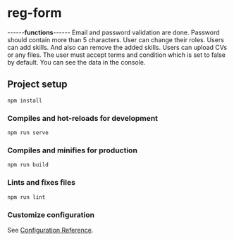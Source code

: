 # reg-form

------**functions**------
Email and password validation are done.
Password should contain more than 5 characters.
User can change their roles.
Users can add skills. And also can remove the added skills.
Users can upload CVs or any files.
The user must accept terms and condition which is set to false by default.
You can see the data in the console.


## Project setup
```
npm install
```

### Compiles and hot-reloads for development
```
npm run serve
```

### Compiles and minifies for production
```
npm run build
```

### Lints and fixes files
```
npm run lint
```

### Customize configuration
See [Configuration Reference](https://cli.vuejs.org/config/).

